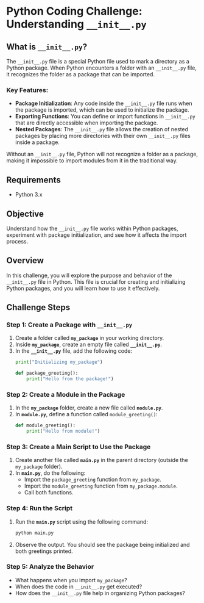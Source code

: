 
# Python Coding Challenge: Understanding `__init__.py`


## What is `__init__.py`?

The `__init__.py` file is a special Python file used to mark a directory as a Python package. When Python encounters a folder with an `__init__.py` file, it recognizes the folder as a package that can be imported.

### Key Features:
- **Package Initialization**: Any code inside the `__init__.py` file runs when the package is imported, which can be used to initialize the package.
- **Exporting Functions**: You can define or import functions in `__init__.py` that are directly accessible when importing the package.
- **Nested Packages**: The `__init__.py` file allows the creation of nested packages by placing more directories with their own `__init__.py` files inside a package.

Without an `__init__.py` file, Python will not recognize a folder as a package, making it impossible to import modules from it in the traditional way.


## Requirements
- Python 3.x

## Objective
Understand how the `__init__.py` file works within Python packages, experiment with package initialization, and see how it affects the import process.


## Overview

In this challenge, you will explore the purpose and behavior of the `__init__.py` file in Python. This file is crucial for creating and initializing Python packages, and you will learn how to use it effectively.

## Challenge Steps

### Step 1: Create a Package with `__init__.py`
1. Create a folder called **`my_package`** in your working directory.
2. Inside **`my_package`**, create an empty file called **`__init__.py`**.
3. In the **`__init__.py`** file, add the following code:
   ```python
   print("Initializing my_package")
   
   def package_greeting():
       print("Hello from the package!")
   ```

### Step 2: Create a Module in the Package
1. In the **`my_package`** folder, create a new file called **`module.py`**.
2. In **`module.py`**, define a function called `module_greeting()`:
   ```python
   def module_greeting():
       print("Hello from module!")
   ```

### Step 3: Create a Main Script to Use the Package
1. Create another file called **`main.py`** in the parent directory (outside the `my_package` folder).
2. In **`main.py`**, do the following:
   - Import the `package_greeting` function from `my_package`.
   - Import the `module_greeting` function from `my_package.module`.
   - Call both functions.

### Step 4: Run the Script
1. Run the **`main.py`** script using the following command:
   ```bash
   python main.py
   ```

2. Observe the output. You should see the package being initialized and both greetings printed.

### Step 5: Analyze the Behavior
- What happens when you import `my_package`?
- When does the code in `__init__.py` get executed?
- How does the `__init__.py` file help in organizing Python packages?

